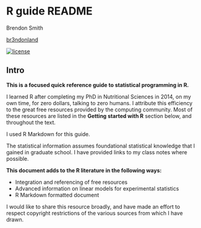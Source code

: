 # R guide README

Brendon Smith

[br3ndonland](https://github.com/br3ndonland)

[![license](https://img.shields.io/badge/license-MIT-blue.svg?longCache=true&style=for-the-badge)](https://choosealicense.com/)

## Intro

**This is a focused quick reference guide to statistical programming in R.**

I learned R after completing my PhD in Nutritional Sciences in 2014, on my own time, for zero dollars, talking to zero humans. I attribute this efficiency to the great free resources provided by the computing community. Most of these resources are listed in the **Getting started with R** section below, and throughout the text.

I used R Markdown for this guide.

The statistical information assumes foundational statistical knowledge that I gained in graduate school. I have provided links to my class notes where possible.

**This document adds to the R literature in the following ways:**

- Integration and referencing of free resources
- Advanced information on linear models for experimental statistics
- R Markdown formatted document

I would like to share this resource broadly, and have made an effort to respect copyright restrictions of the various sources from which I have drawn.
